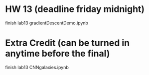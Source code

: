 # HW 13 (deadline friday midnight)

finish lab13 gradientDescentDemo.ipynb

# Extra Credit (can be turned in anytime before the final)

finish lab13 CNNgalaxies.ipynb	
